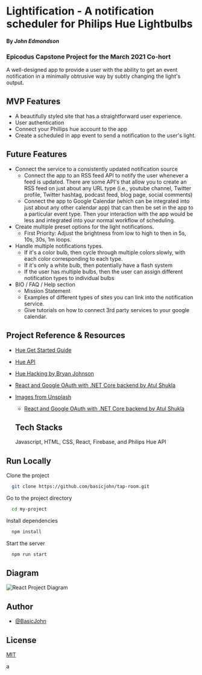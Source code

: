 # Lightification - A notification scheduler for Philips Hue Lightbulbs

#### By _**John Edmondson**_

### Epicodus Capstone Project for the March 2021 Co-hort

A well-designed app to provide a user with the ability to get an event notification in a minimally obtrusive way by subtly changing the light's output.

## MVP Features

- A beautifully styled site that has a straightforward user experience.
- User authentication
- Connect your Phillips hue account to the app
- Create a scheduled in app event to send a notification to the user's light.

## Future Features

- Connect the service to a consistently updated notification source
  - Connect the app to an RSS feed API to notify the user whenever a feed is updated. There are some API's that allow you to create an RSS feed on just about any URL type (i.e., youtube channel, Twitter profile, Twitter hashtag, podcast feed, blog page, social comments)
  - Connect the app to Google Calendar (which can be integrated into just about any other calendar app) that can then be set in the app to a particular event type. Then your interaction with the app would be less and integrated into your normal workflow of scheduling.
- Create multiple preset options for the light notifications.
  - First Priority: Adjust the brightness from low to high to then in 5s, 10s, 30s, 1m loops.
- Handle multiple notifications types.
  - If it's a color bulb, then cycle through multiple colors slowly, with each color corresponding to each type.
  - If it's only a white bulb, then potentially have a flash system
  - If the user has multiple bulbs, then the user can assign different notification types to individual bulbs
- BIO / FAQ / Help section
  - Mission Statement
  - Examples of different types of sites you can link into the notification service.
  - Give tutorials on how to connect 3rd party services to your google calendar.

## Project Reference & Resources

- [Hue Get Started Guide](https://developers.meethue.com/develop/get-started-2/)
- [Hue API](https://developers.meethue.com/develop/hue-api/)
- [Hue Hacking by Bryan Johnson](https://github.com/bjohnso5/hue-hacking)
- [React and Google OAuth with .NET Core backend by Atul Shukla](https://medium.com/mickeysden/react-and-google-oauth-with-net-core-backend-4faaba25ead0)

- [Images from Unsplash]()
  - [React and Google OAuth with .NET Core backend by Atul Shukla](https://medium.com/mickeysden/react-and-google-oauth-with-net-core-backend-4faaba25ead0)

  ## Tech Stacks

  Javascript, HTML, CSS, React, Firebase, and Philips Hue API

## Run Locally

Clone the project

```bash
  git clone https://github.com/basicjohn/tap-room.git
```

Go to the project directory

```bash
  cd my-project
```

Install dependencies

```bash
  npm install
```

Start the server

```bash
  npm run start
```

## Diagram

![React Project Diagram](diagram.png)

## Author

- [@BasicJohn](https://www.github.com/basicjohn)

## License

[MIT](https://choosealicense.com/licenses/mit/)

a
